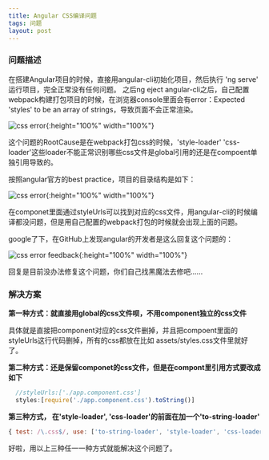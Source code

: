 ```yaml
---
title: Angular CSS编译问题
tags: 问题
layout: post
---
```



### 问题描述

在搭建Angular项目的时候，直接用angular-cli初始化项目，然后执行 'ng serve' 运行项目，完全正常没有任何问题。
之后ng eject angular-cli之后，自己配置webpack构建打包项目的时候，在浏览器console里面会有error：Expected 'styles' to be an array of strings，导致页面不会正常渲染。


![css error]( https://limeii.github.io/assets/images/posts/issues/issues-angular-css-builderror.png){:height="100%" width="100%"}

这个问题的RootCause是在webpack打包css的时候，'style-loader' 'css-loader'这些loader不能正常识别哪些css文件是global引用的还是在compoent单独引用导致的。

按照angular官方的best practice，项目的目录结构是如下：

![css error]( https://limeii.github.io/assets/images/posts/issues/issues-angular-project-structure.png){:height="100%" width="100%"}

在componet里面通过styleUrls可以找到对应的css文件，用angular-cli的时候编译都没问题，但是用自己配置的webpack打包的时候就会出现上面的问题。

google了下，在GitHub上发现angular的开发者是这么回复这个问题的：

![css error feedback]( https://limeii.github.io/assets/images/posts/issues/issues-angular-csserror-feedback.png){:height="100%" width="100%"}

回复是目前没办法修复这个问题，你们自己找黑魔法去修吧......

### 解决方案

**第一种方式：就直接用global的css文件呗，不用component独立的css文件**


具体就是直接把component对应的css文件删掉，并且把compoent里面的styleUrls这行代码删掉，所有的css都放在比如 assets/styles.css文件里就好了。


**第二种方式：还是保留componet的css文件，但是在compont里引用方式要改成如下**

```ts
  //styleUrls:['./app.component.css']
  styles:[require('./app.component.css').toString()]
```

**第三种方式， 在'style-loader', 'css-loader'的前面在加一个'to-string-loader'**

```js
{ test: /\.css$/, use: ['to-string-loader', 'style-loader', 'css-loader'] }
```

好啦，用以上三种任一一种方式就能解决这个问题了。